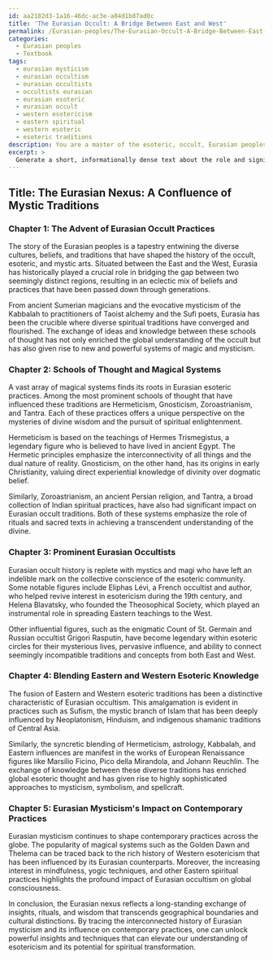 ```yaml
---
id: aa2182d3-1a16-46dc-ac3e-a04d1b87ad0c
title: 'The Eurasian Occult: A Bridge Between East and West'
permalink: /Eurasian-peoples/The-Eurasian-Occult-A-Bridge-Between-East-and-West/
categories:
  - Eurasian peoples
  - Textbook
tags:
  - eurasian mysticism
  - eurasian occultism
  - eurasian occultists
  - occultists eurasian
  - eurasian esoteric
  - eurasian occult
  - western esotericism
  - eastern spiritual
  - western esoteric
  - esoteric traditions
description: You are a master of the esoteric, occult, Eurasian peoples and education, you have written many textbooks on the subject in ways that provide students with rich and deep understanding of the subject. You are being asked to write textbook-like sections on a topic and you do it with full context, explainability, and reliability in accuracy to the true facts of the topic at hand, in a textbook style that a student would easily be able to learn from, in a rich, engaging, and contextual way. Always include relevant context (such as formulas and history), related concepts, and in a way that someone can gain deep insights from.
excerpt: > 
  Generate a short, informationally dense text about the role and significance of Eurasian peoples in the history of occult practices and esoteric traditions, discussing the various schools of thought, magical systems, and cultural influences that have shaped and enriched the global understanding of the occult. Include information on prominent Eurasian occultists, the blending of Eastern and Western esoteric knowledge, and the impact of Eurasian mysticism on contemporary practices and spellcraft.
---
```


## Title: The Eurasian Nexus: A Confluence of Mystic Traditions

### Chapter 1: The Advent of Eurasian Occult Practices

The story of the Eurasian peoples is a tapestry entwining the diverse cultures, beliefs, and traditions that have shaped the history of the occult, esoteric, and mystic arts. Situated between the East and the West, Eurasia has historically played a crucial role in bridging the gap between two seemingly distinct regions, resulting in an eclectic mix of beliefs and practices that have been passed down through generations.

From ancient Sumerian magicians and the evocative mysticism of the Kabbalah to practitioners of Taoist alchemy and the Sufi poets, Eurasia has been the crucible where diverse spiritual traditions have converged and flourished. The exchange of ideas and knowledge between these schools of thought has not only enriched the global understanding of the occult but has also given rise to new and powerful systems of magic and mysticism.

### Chapter 2: Schools of Thought and Magical Systems

A vast array of magical systems finds its roots in Eurasian esoteric practices. Among the most prominent schools of thought that have influenced these traditions are Hermeticism, Gnosticism, Zoroastrianism, and Tantra. Each of these practices offers a unique perspective on the mysteries of divine wisdom and the pursuit of spiritual enlightenment.

Hermeticism is based on the teachings of Hermes Trismegistus, a legendary figure who is believed to have lived in ancient Egypt. The Hermetic principles emphasize the interconnectivity of all things and the dual nature of reality. Gnosticism, on the other hand, has its origins in early Christianity, valuing direct experiential knowledge of divinity over dogmatic belief.

Similarly, Zoroastrianism, an ancient Persian religion, and Tantra, a broad collection of Indian spiritual practices, have also had significant impact on Eurasian occult traditions. Both of these systems emphasize the role of rituals and sacred texts in achieving a transcendent understanding of the divine.

### Chapter 3: Prominent Eurasian Occultists

Eurasian occult history is replete with mystics and magi who have left an indelible mark on the collective conscience of the esoteric community. Some notable figures include Eliphas Lévi, a French occultist and author, who helped revive interest in esotericism during the 19th century, and Helena Blavatsky, who founded the Theosophical Society, which played an instrumental role in spreading Eastern teachings to the West.

Other influential figures, such as the enigmatic Count of St. Germain and Russian occultist Grigori Rasputin, have become legendary within esoteric circles for their mysterious lives, pervasive influence, and ability to connect seemingly incompatible traditions and concepts from both East and West.

### Chapter 4: Blending Eastern and Western Esoteric Knowledge

The fusion of Eastern and Western esoteric traditions has been a distinctive characteristic of Eurasian occultism. This amalgamation is evident in practices such as Sufism, the mystic branch of Islam that has been deeply influenced by Neoplatonism, Hinduism, and indigenous shamanic traditions of Central Asia.

Similarly, the syncretic blending of Hermeticism, astrology, Kabbalah, and Eastern influences are manifest in the works of European Renaissance figures like Marsilio Ficino, Pico della Mirandola, and Johann Reuchlin. The exchange of knowledge between these diverse traditions has enriched global esoteric thought and has given rise to highly sophisticated approaches to mysticism, symbolism, and spellcraft.

### Chapter 5: Eurasian Mysticism's Impact on Contemporary Practices

Eurasian mysticism continues to shape contemporary practices across the globe. The popularity of magical systems such as the Golden Dawn and Thelema can be traced back to the rich history of Western esotericism that has been influenced by its Eurasian counterparts. Moreover, the increasing interest in mindfulness, yogic techniques, and other Eastern spiritual practices highlights the profound impact of Eurasian occultism on global consciousness.

In conclusion, the Eurasian nexus reflects a long-standing exchange of insights, rituals, and wisdom that transcends geographical boundaries and cultural distinctions. By tracing the interconnected history of Eurasian mysticism and its influence on contemporary practices, one can unlock powerful insights and techniques that can elevate our understanding of esotericism and its potential for spiritual transformation.
